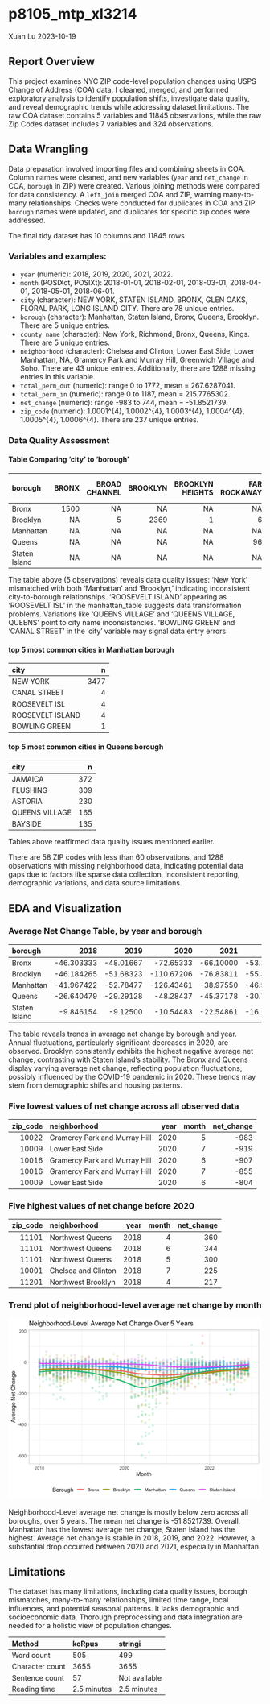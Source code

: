 p8105_mtp_xl3214
================
Xuan Lu
2023-10-19

## Report Overview

This project examines NYC ZIP code-level population changes using USPS
Change of Address (COA) data. I cleaned, merged, and performed
exploratory analysis to identify population shifts, investigate data
quality, and reveal demographic trends while addressing dataset
limitations. The raw COA dataset contains 5 variables and 11845
observations, while the raw Zip Codes dataset includes 7 variables and
324 observations.

## Data Wrangling

Data preparation involved importing files and combining sheets in COA.
Column names were cleaned, and new variables (`year` and `net_change` in
COA, `borough` in ZIP) were created. Various joining methods were
compared for data consistency. A `left_join` merged COA and ZIP, warning
many-to-many relationships. Checks were conducted for duplicates in COA
and ZIP. `borough` names were updated, and duplicates for specific zip
codes were addressed.

The final tidy dataset has 10 columns and 11845 rows.

### Variables and examples:

- `year` (numeric): 2018, 2019, 2020, 2021, 2022.
- `month` (POSIXct, POSIXt): 2018-01-01, 2018-02-01, 2018-03-01,
  2018-04-01, 2018-05-01, 2018-06-01.
- `city` (character): NEW YORK, STATEN ISLAND, BRONX, GLEN OAKS, FLORAL
  PARK, LONG ISLAND CITY. There are 78 unique entries.
- `borough` (character): Manhattan, Staten Island, Bronx, Queens,
  Brooklyn. There are 5 unique entries.
- `county_name` (character): New York, Richmond, Bronx, Queens, Kings.
  There are 5 unique entries.
- `neighborhood` (character): Chelsea and Clinton, Lower East Side,
  Lower Manhattan, NA, Gramercy Park and Murray Hill, Greenwich Village
  and Soho. There are 43 unique entries. Additionally, there are 1288
  missing entries in this variable.
- `total_perm_out` (numeric): range 0 to 1772, mean = 267.6287041.
- `total_perm_in` (numeric): range 0 to 1187, mean = 215.7765302.
- `net_change` (numeric): range -983 to 744, mean = -51.8521739.
- `zip_code` (numeric): 1.0001^{4}, 1.0002^{4}, 1.0003^{4}, 1.0004^{4},
  1.0005^{4}, 1.0006^{4}. There are 237 unique entries.

### Data Quality Assessment

#### Table Comparing ‘city’ to ‘borough’

| borough       | BRONX | BROAD CHANNEL | BROOKLYN | BROOKLYN HEIGHTS | FAR ROCKAWAY | ROCKAWAY BEACH | BOWLING GREEN | CANAL STREET | NEW YORK | NYC | ROOSEVELT ISL | ROOSEVELT ISLAND | SECHEDATY | WALL STREET | ARVERNE | ASTORIA | AUBURNDALE | BAYSIDE | BAYSIDE HILLS | BEECHHURST | BELLE HARBOR | BELLEROSE | BELLEROSE MANOR | BREEZY POINT | BRIARWOOD | CALVERTON | CAMBRIA HEIGHTS | CAMBRIA HTS | COLLEGE POINT | CORONA | DOUGLASTON | EAST ELMHURST | ELMHURST | FLORAL PARK | FLUSHING | FOREST HILLS | FRESH MEADOWS | GLEN OAKS | GLENDALE | HOLLIS | HOWARD BEACH | JACKSON HEIGHTS | JACKSON HTS | JAMAICA | KEW GARDENS | KEW GARDENS HILLS | LAURELTON | LITTLE NECK | LONG IS CITY | LONG ISLAND CITY | MASPETH | MIDDLE VILLAGE | MIDDLE VLG | NEPONSIT | NEW YORK CITY | OAKLAND GARDENS | OZONE PARK | QUEENS VILLAGE | QUEENS VLG | REGO PARK | RICHMOND HILL | RIDGEWOOD | ROCKAWAY PARK | ROCKAWAY POINT | ROSEDALE | S OZONE PARK | S RICHMOND HL | SAINT ALBANS | SOUTH OZONE PARK | SOUTH RICHMOND HILL | SPRINGFIELD GARDENS | SPRNGFLD GDNS | ST ALBANS | SUNNYSIDE | WHITESTONE | WOODHAVEN | WOODSIDE | STATEN ISLAND |
|:--------------|------:|--------------:|---------:|-----------------:|-------------:|---------------:|--------------:|-------------:|---------:|----:|--------------:|-----------------:|----------:|------------:|--------:|--------:|-----------:|--------:|--------------:|-----------:|-------------:|----------:|----------------:|-------------:|----------:|----------:|----------------:|------------:|--------------:|-------:|-----------:|--------------:|---------:|------------:|---------:|-------------:|--------------:|----------:|---------:|-------:|-------------:|----------------:|------------:|--------:|------------:|------------------:|----------:|------------:|-------------:|-----------------:|--------:|---------------:|-----------:|---------:|--------------:|----------------:|-----------:|---------------:|-----------:|----------:|--------------:|----------:|--------------:|---------------:|---------:|-------------:|--------------:|-------------:|-----------------:|--------------------:|--------------------:|--------------:|----------:|----------:|-----------:|----------:|---------:|--------------:|
| Bronx         |  1500 |            NA |       NA |               NA |           NA |             NA |            NA |           NA |       NA |  NA |            NA |               NA |        NA |          NA |      NA |      NA |         NA |      NA |            NA |         NA |           NA |        NA |              NA |           NA |        NA |        NA |              NA |          NA |            NA |     NA |         NA |            NA |       NA |          NA |       NA |           NA |            NA |        NA |       NA |     NA |           NA |              NA |          NA |      NA |          NA |                NA |        NA |          NA |           NA |               NA |      NA |             NA |         NA |       NA |            NA |              NA |         NA |             NA |         NA |        NA |            NA |        NA |            NA |             NA |       NA |           NA |            NA |           NA |               NA |                  NA |                  NA |            NA |        NA |        NA |         NA |        NA |       NA |            NA |
| Brooklyn      |    NA |             5 |     2369 |                1 |            6 |             49 |            NA |           NA |       NA |  NA |            NA |               NA |        NA |          NA |      NA |      NA |         NA |      NA |            NA |         NA |           NA |        NA |              NA |           NA |        NA |        NA |              NA |          NA |            NA |     NA |         NA |            NA |       NA |          NA |       NA |           NA |            NA |        NA |       NA |     NA |           NA |              NA |          NA |      NA |          NA |                NA |        NA |          NA |           NA |               NA |      NA |             NA |         NA |       NA |            NA |              NA |         NA |             NA |         NA |        NA |            NA |        NA |            NA |             NA |       NA |           NA |            NA |           NA |               NA |                  NA |                  NA |            NA |        NA |        NA |         NA |        NA |       NA |            NA |
| Manhattan     |    NA |            NA |       NA |               NA |           NA |             NA |             1 |            4 |     3477 |   1 |             4 |                4 |         1 |           1 |      NA |      NA |         NA |      NA |            NA |         NA |           NA |        NA |              NA |           NA |        NA |        NA |              NA |          NA |            NA |     NA |         NA |            NA |       NA |          NA |       NA |           NA |            NA |        NA |       NA |     NA |           NA |              NA |          NA |      NA |          NA |                NA |        NA |          NA |           NA |               NA |      NA |             NA |         NA |       NA |            NA |              NA |         NA |             NA |         NA |        NA |            NA |        NA |            NA |             NA |       NA |           NA |            NA |           NA |               NA |                  NA |                  NA |            NA |        NA |        NA |         NA |        NA |       NA |            NA |
| Queens        |    NA |            NA |       NA |               NA |           96 |             NA |            NA |           NA |       NA |  NA |            NA |               NA |        NA |          NA |      56 |     230 |          2 |     135 |             6 |          4 |           11 |        60 |               2 |           47 |        16 |         1 |              58 |           1 |            60 |     60 |         39 |           117 |       63 |          68 |      309 |           59 |           107 |        52 |       11 |     59 |           60 |              56 |           1 |     372 |          62 |                 4 |        28 |          79 |           19 |              120 |      58 |             58 |          1 |        4 |             1 |              38 |        116 |            165 |          8 |        60 |            54 |        70 |            40 |             13 |       59 |            8 |             9 |           57 |               49 |                  47 |                  30 |             2 |         1 |        51 |         55 |        59 |       59 |            NA |
| Staten Island |    NA |            NA |       NA |               NA |           NA |             NA |            NA |           NA |       NA |  NA |            NA |               NA |        NA |          NA |      NA |      NA |         NA |      NA |            NA |         NA |           NA |        NA |              NA |           NA |        NA |        NA |              NA |          NA |            NA |     NA |         NA |            NA |       NA |          NA |       NA |           NA |            NA |        NA |       NA |     NA |           NA |              NA |          NA |      NA |          NA |                NA |        NA |          NA |           NA |               NA |      NA |             NA |         NA |       NA |            NA |              NA |         NA |             NA |         NA |        NA |            NA |        NA |            NA |             NA |       NA |           NA |            NA |           NA |               NA |                  NA |                  NA |            NA |        NA |        NA |         NA |        NA |       NA |           720 |

The table above (5 observations) reveals data quality issues: ‘New York’
mismatched with both ‘Manhattan’ and ‘Brooklyn,’ indicating inconsistent
city-to-borough relationships. ‘ROOSEVELT ISLAND’ appearing as
‘ROOSEVELT ISL’ in the manhattan_table suggests data transformation
problems. Variations like ‘QUEENS VILLAGE’ and ‘QUEENS VILLAGE, QUEENS’
point to city name inconsistencies. ‘BOWLING GREEN’ and ‘CANAL STREET’
in the ‘city’ variable may signal data entry errors.

#### top 5 most common cities in Manhattan borough

| city             |    n |
|:-----------------|-----:|
| NEW YORK         | 3477 |
| CANAL STREET     |    4 |
| ROOSEVELT ISL    |    4 |
| ROOSEVELT ISLAND |    4 |
| BOWLING GREEN    |    1 |

#### top 5 most common cities in Queens borough

| city           |   n |
|:---------------|----:|
| JAMAICA        | 372 |
| FLUSHING       | 309 |
| ASTORIA        | 230 |
| QUEENS VILLAGE | 165 |
| BAYSIDE        | 135 |

Tables above reaffirmed data quality issues mentioned earlier.

There are 58 ZIP codes with less than 60 observations, and 1288
observations with missing neighborhood data, indicating potential data
gaps due to factors like sparse data collection, inconsistent reporting,
demographic variations, and data source limitations.

## EDA and Visualization

### Average Net Change Table, by year and borough

| borough       |       2018 |      2019 |       2020 |      2021 |      2022 |
|:--------------|-----------:|----------:|-----------:|----------:|----------:|
| Bronx         | -46.303333 | -48.01667 |  -72.65333 | -66.10000 | -53.19000 |
| Brooklyn      | -46.184265 | -51.68323 | -110.67206 | -76.83811 | -55.37759 |
| Manhattan     | -41.967422 | -52.78477 | -126.43461 | -38.97550 | -46.58806 |
| Queens        | -26.640479 | -29.29128 |  -48.28437 | -45.37178 | -30.77854 |
| Staten Island |  -9.846154 |  -9.12500 |  -10.54483 | -22.54861 | -16.29861 |

The table reveals trends in average net change by borough and year.
Annual fluctuations, particularly significant decreases in 2020, are
observed. Brooklyn consistently exhibits the highest negative average
net change, contrasting with Staten Island’s stability. The Bronx and
Queens display varying average net change, reflecting population
fluctuations, possibly influenced by the COVID-19 pandemic in 2020.
These trends may stem from demographic shifts and housing patterns.

### Five lowest values of net change across all observed data

| zip_code | neighborhood                  | year | month | net_change |
|---------:|:------------------------------|-----:|------:|-----------:|
|    10022 | Gramercy Park and Murray Hill | 2020 |     5 |       -983 |
|    10009 | Lower East Side               | 2020 |     7 |       -919 |
|    10016 | Gramercy Park and Murray Hill | 2020 |     6 |       -907 |
|    10016 | Gramercy Park and Murray Hill | 2020 |     7 |       -855 |
|    10009 | Lower East Side               | 2020 |     6 |       -804 |

### Five highest values of net change before 2020

| zip_code | neighborhood        | year | month | net_change |
|---------:|:--------------------|-----:|------:|-----------:|
|    11101 | Northwest Queens    | 2018 |     4 |        360 |
|    11101 | Northwest Queens    | 2018 |     6 |        344 |
|    11101 | Northwest Queens    | 2018 |     5 |        300 |
|    10001 | Chelsea and Clinton | 2018 |     7 |        225 |
|    11201 | Northwest Brooklyn  | 2018 |     4 |        217 |

### Trend plot of neighborhood-level average net change by month

![](p8105_mtp_xl3214_files/figure-gfm/Visualizations-1.png)<!-- -->

Neighborhood-Level average net change is mostly below zero across all
boroughs, over 5 years. The mean net change is -51.8521739. Overall,
Manhattan has the lowest average net change, Staten Island has the
highest. Average net change is stable in 2018, 2019, and 2022. However,
a substantial drop occurred between 2020 and 2021, especially in
Manhattan.

## Limitations

The dataset has many limitations, including data quality issues, borough
mismatches, many-to-many relationships, limited time range, local
influences, and potential seasonal patterns. It lacks demographic and
socioeconomic data. Thorough preprocessing and data integration are
needed for a holistic view of population changes.

| Method          | koRpus      | stringi       |
|:----------------|:------------|:--------------|
| Word count      | 505         | 499           |
| Character count | 3655        | 3655          |
| Sentence count  | 57          | Not available |
| Reading time    | 2.5 minutes | 2.5 minutes   |
